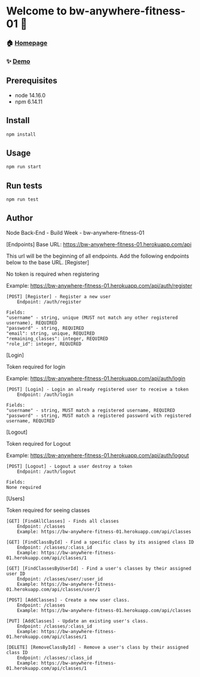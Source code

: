 # Welcome to bw-anywhere-fitness-01 👋

### 🏠 [Homepage]()

### ✨ [Demo]()

## Prerequisites

- node 14.16.0
- npm 6.14.11

## Install

```sh
npm install
```

## Usage

```sh
npm run start
```

## Run tests

```sh
npm run test
```

## Author

Node Back-End - Build Week - bw-anywhere-fitness-01

[Endpoints] Base URL: https://bw-anywhere-fitness-01.herokuapp.com/api

This url will be the beginning of all endpoints. Add the following endpoints below to the base URL.
[Register]

No token is required when registering

Example: https://bw-anywhere-fitness-01.herokuapp.com/api/auth/register

    [POST] [Register] - Register a new user
        Endpoint: /auth/register

    Fields:
    "username" - string, unique (MUST not match any other registered username), REQUIRED
    "password" - string, REQUIRED
    "email": string, unique, REQUIRED
    "remaining_classes": integer, REQUIRED
    "role_id": integer, REQUIRED

[Login]

Token required for login

Example: https://bw-anywhere-fitness-01.herokuapp.com/api/auth/login

    [POST] [Login] - Login an already registered user to receive a token
        Endpoint: /auth/login

    Fields:
    "username" - string, MUST match a registered username, REQUIRED
    "password" - string, MUST match a registered password with registered username, REQUIRED

[Logout]

Token required for Logout

Example: https://bw-anywhere-fitness-01.herokuapp.com/api/auth/logout

    [POST] [Logout] - Logout a user destroy a token
        Endpoint: /auth/logout

    Fields:
    None required

[Users]

Token required for seeing classes

    [GET] [FindAllClasses] - Finds all classes
        Endpoint: /classes
        Example: https://bw-anywhere-fitness-01.herokuapp.com/api/classes

    [GET] [FindClassById] - Find a specific class by its assigned class ID
        Endpoint: /classes/:class_id
        Example: https://bw-anywhere-fitness-01.herokuapp.com/api/classes/1

    [GET] [FindClassesByUserId] - Find a user's classes by their assigned user ID
        Endpoint: /classes/user/:user_id
        Example: https://bw-anywhere-fitness-01.herokuapp.com/api/classes/user/1

    [POST] [AddClasses] - Create a new user class.
        Endpoint: /classes
        Example: https://bw-anywhere-fitness-01.herokuapp.com/api/classes

    [PUT] [AddClasses] - Update an existing user's class.
        Endpoint: /classes/:class_id
        Example: https://bw-anywhere-fitness-01.herokuapp.com/api/classes/1

    [DELETE] [RemoveClassById] - Remove a user's class by their assigned class ID
        Endpoint: /classes/:class_id
        Example: https://bw-anywhere-fitness-01.herokuapp.com/api/classes/1
